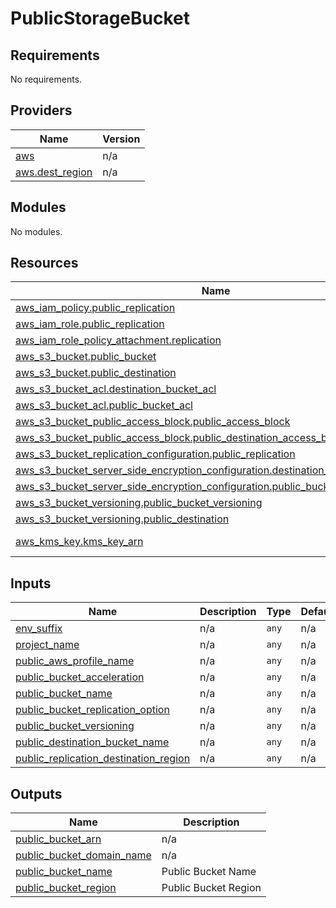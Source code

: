 # PublicStorageBucket

<!-- BEGINNING OF PRE-COMMIT-TERRAFORM DOCS HOOK -->
## Requirements

No requirements.

## Providers

| Name | Version |
|------|---------|
| <a name="provider_aws"></a> [aws](#provider\_aws) | n/a |
| <a name="provider_aws.dest_region"></a> [aws.dest\_region](#provider\_aws.dest\_region) | n/a |

## Modules

No modules.

## Resources

| Name | Type |
|------|------|
| [aws_iam_policy.public_replication](https://registry.terraform.io/providers/hashicorp/aws/latest/docs/resources/iam_policy) | resource |
| [aws_iam_role.public_replication](https://registry.terraform.io/providers/hashicorp/aws/latest/docs/resources/iam_role) | resource |
| [aws_iam_role_policy_attachment.replication](https://registry.terraform.io/providers/hashicorp/aws/latest/docs/resources/iam_role_policy_attachment) | resource |
| [aws_s3_bucket.public_bucket](https://registry.terraform.io/providers/hashicorp/aws/latest/docs/resources/s3_bucket) | resource |
| [aws_s3_bucket.public_destination](https://registry.terraform.io/providers/hashicorp/aws/latest/docs/resources/s3_bucket) | resource |
| [aws_s3_bucket_acl.destination_bucket_acl](https://registry.terraform.io/providers/hashicorp/aws/latest/docs/resources/s3_bucket_acl) | resource |
| [aws_s3_bucket_acl.public_bucket_acl](https://registry.terraform.io/providers/hashicorp/aws/latest/docs/resources/s3_bucket_acl) | resource |
| [aws_s3_bucket_public_access_block.public_access_block](https://registry.terraform.io/providers/hashicorp/aws/latest/docs/resources/s3_bucket_public_access_block) | resource |
| [aws_s3_bucket_public_access_block.public_destination_access_block](https://registry.terraform.io/providers/hashicorp/aws/latest/docs/resources/s3_bucket_public_access_block) | resource |
| [aws_s3_bucket_replication_configuration.public_replication](https://registry.terraform.io/providers/hashicorp/aws/latest/docs/resources/s3_bucket_replication_configuration) | resource |
| [aws_s3_bucket_server_side_encryption_configuration.destination_bucket_encryption](https://registry.terraform.io/providers/hashicorp/aws/latest/docs/resources/s3_bucket_server_side_encryption_configuration) | resource |
| [aws_s3_bucket_server_side_encryption_configuration.public_bucket_encryption](https://registry.terraform.io/providers/hashicorp/aws/latest/docs/resources/s3_bucket_server_side_encryption_configuration) | resource |
| [aws_s3_bucket_versioning.public_bucket_versioning](https://registry.terraform.io/providers/hashicorp/aws/latest/docs/resources/s3_bucket_versioning) | resource |
| [aws_s3_bucket_versioning.public_destination](https://registry.terraform.io/providers/hashicorp/aws/latest/docs/resources/s3_bucket_versioning) | resource |
| [aws_kms_key.kms_key_arn](https://registry.terraform.io/providers/hashicorp/aws/latest/docs/data-sources/kms_key) | data source |

## Inputs

| Name | Description | Type | Default | Required |
|------|-------------|------|---------|:--------:|
| <a name="input_env_suffix"></a> [env\_suffix](#input\_env\_suffix) | n/a | `any` | n/a | yes |
| <a name="input_project_name"></a> [project\_name](#input\_project\_name) | n/a | `any` | n/a | yes |
| <a name="input_public_aws_profile_name"></a> [public\_aws\_profile\_name](#input\_public\_aws\_profile\_name) | n/a | `any` | n/a | yes |
| <a name="input_public_bucket_acceleration"></a> [public\_bucket\_acceleration](#input\_public\_bucket\_acceleration) | n/a | `any` | n/a | yes |
| <a name="input_public_bucket_name"></a> [public\_bucket\_name](#input\_public\_bucket\_name) | n/a | `any` | n/a | yes |
| <a name="input_public_bucket_replication_option"></a> [public\_bucket\_replication\_option](#input\_public\_bucket\_replication\_option) | n/a | `any` | n/a | yes |
| <a name="input_public_bucket_versioning"></a> [public\_bucket\_versioning](#input\_public\_bucket\_versioning) | n/a | `any` | n/a | yes |
| <a name="input_public_destination_bucket_name"></a> [public\_destination\_bucket\_name](#input\_public\_destination\_bucket\_name) | n/a | `any` | n/a | yes |
| <a name="input_public_replication_destination_region"></a> [public\_replication\_destination\_region](#input\_public\_replication\_destination\_region) | n/a | `any` | n/a | yes |

## Outputs

| Name | Description |
|------|-------------|
| <a name="output_public_bucket_arn"></a> [public\_bucket\_arn](#output\_public\_bucket\_arn) | n/a |
| <a name="output_public_bucket_domain_name"></a> [public\_bucket\_domain\_name](#output\_public\_bucket\_domain\_name) | n/a |
| <a name="output_public_bucket_name"></a> [public\_bucket\_name](#output\_public\_bucket\_name) | Public Bucket Name |
| <a name="output_public_bucket_region"></a> [public\_bucket\_region](#output\_public\_bucket\_region) | Public Bucket Region |
<!-- END OF PRE-COMMIT-TERRAFORM DOCS HOOK -->
